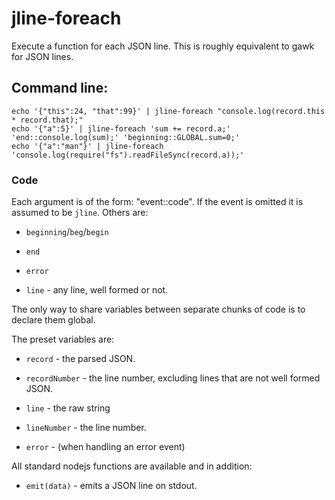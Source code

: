 jline-foreach
=============

Execute a function for each JSON line.  This is roughly equivalent to gawk for JSON lines.

## Command line:

    echo '{"this":24, "that":99}' | jline-foreach "console.log(record.this * record.that);"
    echo '{"a":5}' | jline-foreach 'sum += record.a;' 'end::console.log(sum);' 'beginning::GLOBAL.sum=0;'
    echo '{"a":"man"}' | jline-foreach 'console.log(require("fs").readFileSync(record.a));'

### Code

Each argument is of the form: "event::code".  If the event is omitted it is assumed to be `jline`.  Others are:

* `beginning`/`beg`/`begin`

* `end`

* `error`

* `line` - any line, well formed or not.

The only way to share variables between separate chunks of code is to declare them global.


The preset variables are:

* `record` - the parsed JSON.

* `recordNumber` - the line number, excluding lines that are not well formed JSON.

* `line` - the raw string

* `lineNumber` - the line number.

* `error` - (when handling an error event)

All standard nodejs functions are available and in addition:

* `emit(data)` - emits a JSON line on stdout.

